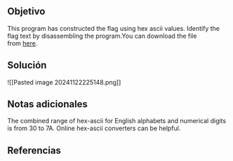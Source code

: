 
## Objetivo
This program has constructed the flag using hex ascii values. Identify the flag text by disassembling the program.You can download the file from [here](https://artifacts.picoctf.net/c/507/asciiftw).

## Solución

![[Pasted image 20241122225148.png]]
## Notas adicionales
The combined range of hex-ascii for English alphabets and numerical digits is from 30 to 7A.
Online hex-ascii converters can be helpful.
## Referencias




